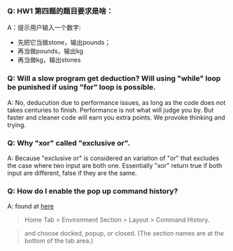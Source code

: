### Q: HW1 第四题的题目要求是啥：
A：提示用户输入一个数字:
* 先把它当做stone，输出pounds；
* 再当做pounds，输出kg
* 再当做kg，输出stones

### Q: Will a slow program get deduction? Will using "while" loop be punished if using "for" loop is possible.
A: No, deducution due to performance issues, as long as the code does not takes centuries to finish.
Performance is not what will judge you by. But faster and cleaner code will earn you extra points. We provoke thinking and trying.

### Q: Why "xor" called "exclusive or".
A: Because "exclusive or" is considered an variation of "or" that excludes the case where two input are both one. 
Essentially "xor" return true if both input are different, false if they are the same.

### Q: How do I enable the pop up command history?
A: found at [here](http://cn.mathworks.com/matlabcentral/answers/128720-how-do-i-disable-the-new-pop-up-command-history-window)

> Home Tab > Environment Section > Layout > Command History.

> and choose docked, popup, or closed. (The section names are at the bottom of the tab area.)
